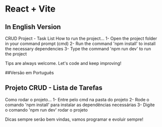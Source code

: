 # React + Vite

## In English Version

CRUD Project - Task List
How to run the project...
1- Open the project folder in your command prompt (cmd)
2- Run the command 'npm install' to install the necessary dependencies
3- Type the command 'npm run dev' to run the project

Tips are always welcome. Let's code and keep improving!

##Versão em Português
## Projeto CRUD - Lista de Tarefas

Como rodar o projeto...
1- Entre pelo cmd na pasta do projeto
2- Rode o comando 'npm install' para instalar as dependências necessárias
3- Digite o comando 'npm run dev' rodar o projeto

Dicas sempre serão bem vindas, vamos programar e evoluir sempre!
